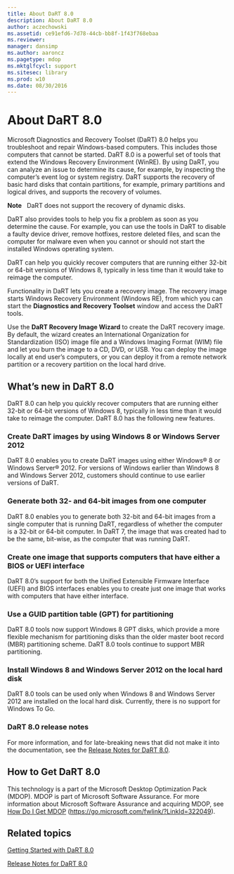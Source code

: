 ```yaml
---
title: About DaRT 8.0
description: About DaRT 8.0
author: aczechowski
ms.assetid: ce91efd6-7d78-44cb-bb8f-1f43f768ebaa
ms.reviewer: 
manager: dansimp
ms.author: aaroncz
ms.pagetype: mdop
ms.mktglfcycl: support
ms.sitesec: library
ms.prod: w10
ms.date: 08/30/2016
---
```



# About DaRT 8.0


Microsoft Diagnostics and Recovery Toolset (DaRT) 8.0 helps you troubleshoot and repair Windows-based computers. This includes those computers that cannot be started. DaRT 8.0 is a powerful set of tools that extend the Windows Recovery Environment (WinRE). By using DaRT, you can analyze an issue to determine its cause, for example, by inspecting the computer’s event log or system registry. DaRT supports the recovery of basic hard disks that contain partitions, for example, primary partitions and logical drives, and supports the recovery of volumes.

**Note**  
DaRT does not support the recovery of dynamic disks.

 

DaRT also provides tools to help you fix a problem as soon as you determine the cause. For example, you can use the tools in DaRT to disable a faulty device driver, remove hotfixes, restore deleted files, and scan the computer for malware even when you cannot or should not start the installed Windows operating system.

DaRT can help you quickly recover computers that are running either 32-bit or 64-bit versions of Windows 8, typically in less time than it would take to reimage the computer.

Functionality in DaRT lets you create a recovery image. The recovery image starts Windows Recovery Environment (Windows RE), from which you can start the **Diagnostics and Recovery Toolset** window and access the DaRT tools.

Use the **DaRT Recovery Image Wizard** to create the DaRT recovery image. By default, the wizard creates an International Organization for Standardization (ISO) image file and a Windows Imaging Format (WIM) file and let you burn the image to a CD, DVD, or USB. You can deploy the image locally at end user’s computers, or you can deploy it from a remote network partition or a recovery partition on the local hard drive.

## <a href="" id="what-s-new-in-dart-8-0"></a>What’s new in DaRT 8.0


DaRT 8.0 can help you quickly recover computers that are running either 32-bit or 64-bit versions of Windows 8, typically in less time than it would take to reimage the computer. DaRT 8.0 has the following new features.

### Create DaRT images by using Windows 8 or Windows Server 2012

DaRT 8.0 enables you to create DaRT images using either Windows® 8 or Windows Server® 2012. For versions of Windows earlier than Windows 8 and Windows Server 2012, customers should continue to use earlier versions of DaRT.

### Generate both 32- and 64-bit images from one computer

DaRT 8.0 enables you to generate both 32-bit and 64-bit images from a single computer that is running DaRT, regardless of whether the computer is a 32-bit or 64-bit computer. In DaRT 7, the image that was created had to be the same, bit-wise, as the computer that was running DaRT.

### Create one image that supports computers that have either a BIOS or UEFI interface

DaRT 8.0’s support for both the Unified Extensible Firmware Interface (UEFI) and BIOS interfaces enables you to create just one image that works with computers that have either interface.

### Use a GUID partition table (GPT) for partitioning

DaRT 8.0 tools now support Windows 8 GPT disks, which provide a more flexible mechanism for partitioning disks than the older master boot record (MBR) partitioning scheme. DaRT 8.0 tools continue to support MBR partitioning.

### Install Windows 8 and Windows Server 2012 on the local hard disk

DaRT 8.0 tools can be used only when Windows 8 and Windows Server 2012 are installed on the local hard disk. Currently, there is no support for Windows To Go.

### <a href="" id="-------------dart-8-0-release-notes"></a> DaRT 8.0 release notes

For more information, and for late-breaking news that did not make it into the documentation, see the [Release Notes for DaRT 8.0](release-notes-for-dart-80--dart-8.md).

## How to Get DaRT 8.0


This technology is a part of the Microsoft Desktop Optimization Pack (MDOP). MDOP is part of Microsoft Software Assurance. For more information about Microsoft Software Assurance and acquiring MDOP, see [How Do I Get MDOP](https://go.microsoft.com/fwlink/?LinkId=322049) (https://go.microsoft.com/fwlink/?LinkId=322049).

## Related topics


[Getting Started with DaRT 8.0](getting-started-with-dart-80-dart-8.md)

[Release Notes for DaRT 8.0](release-notes-for-dart-80--dart-8.md)

 

 





